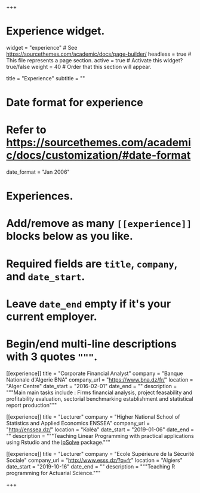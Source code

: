 +++
# Experience widget.
widget = "experience"  # See https://sourcethemes.com/academic/docs/page-builder/
headless = true  # This file represents a page section.
active = true  # Activate this widget? true/false
weight = 40  # Order that this section will appear.

title = "Experience"
subtitle = ""

# Date format for experience
#   Refer to https://sourcethemes.com/academic/docs/customization/#date-format
date_format = "Jan 2006"

# Experiences.
#   Add/remove as many `[[experience]]` blocks below as you like.
#   Required fields are `title`, `company`, and `date_start`.
#   Leave `date_end` empty if it's your current employer.
#   Begin/end multi-line descriptions with 3 quotes `"""`.


[[experience]]
  title = "Corporate Financial Analyst"
  company = "Banque Nationale d'Algerie BNA"
  company_url = "https://www.bna.dz/fr/"
  location = "Alger Centre"
  date_start = "2016-02-01"
  date_end = ""
  description = """Main main tasks include : Firms financial analysis, project feasability and profitability evaluation, sectorial benchmarking establishment and statistical report production"""

[[experience]]
  title = "Lecturer"
  company = "Higher National School of Statistics and Applied Economics ENSSEA"
  company_url = "http://enssea.dz/"
  location = "Koléa"
  date_start = "2019-01-06"
  date_end = ""
  description = """Teaching Linear Programming with practical applications using Rstudio and the [lpSolve](https://cran.r-project.org/web/packages/lpSolve/index.html) package."""
  
[[experience]]
  title = "Lecturer"
  company = "Ecole Supérieure de la Sécurité Sociale"
  company_url = "http://www.esss.dz/?q=fr"
  location = "Algiers"
  date_start = "2019-10-16"
  date_end = ""
  description = """Teaching R programming for Actuarial Science."""

+++

